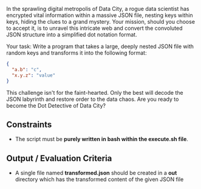In the sprawling digital metropolis of Data City, a rogue data scientist has encrypted vital information within a massive JSON file, nesting keys within keys, hiding the clues to a grand mystery. Your mission, should you choose to accept it, is to unravel this intricate web and convert the convoluted JSON structure into a simplified dot notation format.

Your task: Write a program that takes a large, deeply nested JSON file with random keys and transforms it into the following format:

```json
{
  "a.b": "c",
  "x.y.z": "value"
}
```

This challenge isn't for the faint-hearted. Only the best will decode the JSON labyrinth and restore order to the data chaos. Are you ready to become the Dot Detective of Data City?

## Constraints

- The script must be **purely written in bash within the execute.sh file**.

## Output / Evaluation Criteria

- A single file named **transformed.json** should be created in a **out** directory which has the transformed content of the given JSON file